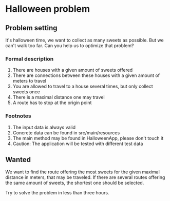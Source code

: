# Halloween problem

## Problem setting

It's halloween time, we want to collect as many sweets as possible. But we can't walk too far.
Can you help us to optimize that problem?

### Formal description

1. There are houses with a given amount of sweets offered
1. There are connections between these houses with a given amount of meters to travel
1. You are allowed to travel to a house several times, but only collect sweets once
1. There is a maximal distance one may travel
1. A route has to stop at the origin point

### Footnotes
1. The input data is always valid
1. Concrete data can be found in src/main/resources
1. The main method may be found in HalloweenApp, please don't touch it
1. Caution: The application will be tested with different test data 

## Wanted
We want to find the route offering the most sweets for the given maximal distance in meters, that may be traveled. 
If there are several routes offering the same amount of sweets, the shortest one should be selected. 

Try to solve the problem in less than three hours.  